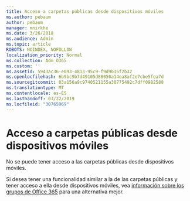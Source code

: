 ```yaml
---
title: Acceso a carpetas públicas desde dispositivos móviles
ms.author: pebaum
author: pebaum
manager: mnirkhe
ms.date: 3/26/2018
ms.audience: Admin
ms.topic: article
ROBOTS: NOINDEX, NOFOLLOW
localization_priority: Normal
ms.collection: Adm_O365
ms.custom: ''
ms.assetid: 5943ac36-e093-4813-95c9-f9d9b35f2b32
ms.openlocfilehash: 6b9bc9b7d49105d88050a14ea8af2e7cbe5fea7d
ms.sourcegitcommit: 03a156a9c9740521155a30775492c7dff0982588
ms.translationtype: MT
ms.contentlocale: es-ES
ms.lasthandoff: 03/22/2019
ms.locfileid: "30765969"
---
```

# <a name="public-folder-access-from-mobile-devices"></a>Acceso a carpetas públicas desde dispositivos móviles

No se puede tener acceso a las carpetas públicas desde dispositivos móviles.
  
Si desea tener una funcionalidad similar a la de las carpetas públicas y tener acceso a ella desde dispositivos móviles, vea [información sobre los grupos de Office 365](https://support.office.com/article/learn-about-office-365-groups-b565caa1-5c40-40ef-9915-60fdb2d97fa2) para una alternativa mejor. 
  


